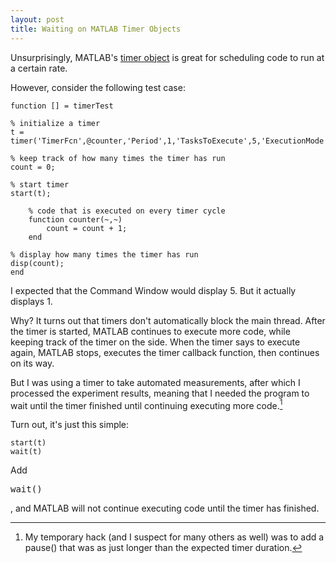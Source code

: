 ```yaml
---
layout: post
title: Waiting on MATLAB Timer Objects
---
```


Unsurprisingly, MATLAB's [timer object][timer object] is great for scheduling code to run at a certain rate.

However, consider the following test case:

<pre><code>function [] = timerTest

% initialize a timer
t = timer('TimerFcn',@counter,'Period',1,'TasksToExecute',5,'ExecutionMode','fixedRate');

% keep track of how many times the timer has run
count = 0;

% start timer
start(t);

    % code that is executed on every timer cycle
    function counter(~,~)
        count = count + 1;
    end

% display how many times the timer has run
disp(count);
end
</code></pre>

I expected that the Command Window would display 5. But it actually displays 1.

Why? It turns out that timers don't automatically block the main thread. After the timer is started, MATLAB continues to execute more code, while keeping track of the timer on the side. When the timer says to execute again, MATLAB stops, executes the timer callback function, then continues on its way.

But I was using a timer to take automated measurements, after which I processed the experiment results, meaning that I needed the program to wait until the timer finished until continuing executing more code.[^1]

Turn out, it's just this simple:

<pre><code>start(t)
wait(t)
</code></pre>

Add <pre>wait()</pre>, and MATLAB will not continue executing code until the timer has finished.

[timer object]: http://www.mathworks.com/help/matlab/ref/timer-class.html

[^1]: My temporary hack (and I suspect for many others as well) was to add a pause() that was as just longer than the expected timer duration.
